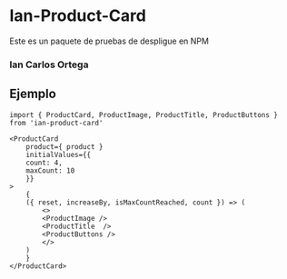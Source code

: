 # Ian-Product-Card

Este es un paquete de pruebas de despligue en NPM

### Ian Carlos Ortega

## Ejemplo

```
import { ProductCard, ProductImage, ProductTitle, ProductButtons } from 'ian-product-card'
```


```
<ProductCard
    product={ product }
    initialValues={{
    count: 4,
    maxCount: 10
    }}
>
    {
    ({ reset, increaseBy, isMaxCountReached, count }) => (
        <>
        <ProductImage />
        <ProductTitle  />
        <ProductButtons />
        </>
    )
    }
</ProductCard>
```